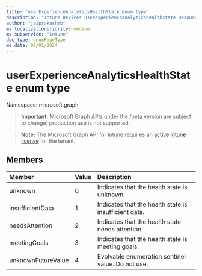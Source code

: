 ```yaml
---
title: "userExperienceAnalyticsHealthState enum type"
description: "Intune Devices Userexperienceanalyticshealthstate Resources ."
author: "jaiprakashmb"
ms.localizationpriority: medium
ms.subservice: "intune"
doc_type: enumPageType
ms.date: 08/01/2024
---
```


# userExperienceAnalyticsHealthState enum type

Namespace: microsoft.graph

> **Important:** Microsoft Graph APIs under the /beta version are subject to change; production use is not supported.

> **Note:** The Microsoft Graph API for Intune requires an [active Intune license](https://go.microsoft.com/fwlink/?linkid=839381) for the tenant.



## Members
|Member|Value|Description|
|:---|:---|:---|
|unknown|0|Indicates that the health state is unknown.|
|insufficientData|1|Indicates that the health state is insufficient data.|
|needsAttention|2|Indicates that the health state needs attention.|
|meetingGoals|3|Indicates that the health state is meeting goals.|
|unknownFutureValue|4|Evolvable enumeration sentinel value. Do not use.|
